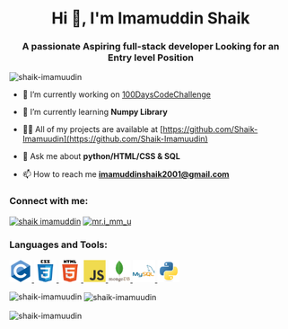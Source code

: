 <h1 align="center">Hi 👋, I'm Imamuddin Shaik</h1>
<h3 align="center">A passionate Aspiring full-stack developer Looking for an Entry level Position</h3>

<p align="left"> <img src="https://komarev.com/ghpvc/?username=shaik-imamuudin&label=Profile%20views&color=0e75b6&style=flat" alt="shaik-imamuudin" /> </p>

- 🔭 I’m currently working on [100DaysCodeChallenge](https://github.com/Shaik-Imamuudin/100DaysCodeChallange)

- 🌱 I’m currently learning **Numpy Library**

- 👨‍💻 All of my projects are available at [https://github.com/Shaik-Imamuudin](https://github.com/Shaik-Imamuudin)

- 💬 Ask me about **python/HTML/CSS & SQL**

- 📫 How to reach me **imamuddinshaik2001@gmail.com**

<h3 align="left">Connect with me:</h3>
<p align="left">
<a href="https://linkedin.com/in/shaik imamuddin" target="blank"><img align="center" src="https://raw.githubusercontent.com/rahuldkjain/github-profile-readme-generator/master/src/images/icons/Social/linked-in-alt.svg" alt="shaik imamuddin" height="30" width="40" /></a>
<a href="https://instagram.com/mr.i_mm_u" target="blank"><img align="center" src="https://raw.githubusercontent.com/rahuldkjain/github-profile-readme-generator/master/src/images/icons/Social/instagram.svg" alt="mr.i_mm_u" height="30" width="40" /></a>
</p>

<h3 align="left">Languages and Tools:</h3>
<p align="left"> <a href="https://www.cprogramming.com/" target="_blank" rel="noreferrer"> <img src="https://raw.githubusercontent.com/devicons/devicon/master/icons/c/c-original.svg" alt="c" width="40" height="40"/> </a> <a href="https://www.w3schools.com/css/" target="_blank" rel="noreferrer"> <img src="https://raw.githubusercontent.com/devicons/devicon/master/icons/css3/css3-original-wordmark.svg" alt="css3" width="40" height="40"/> </a> <a href="https://www.w3.org/html/" target="_blank" rel="noreferrer"> <img src="https://raw.githubusercontent.com/devicons/devicon/master/icons/html5/html5-original-wordmark.svg" alt="html5" width="40" height="40"/> </a> <a href="https://developer.mozilla.org/en-US/docs/Web/JavaScript" target="_blank" rel="noreferrer"> <img src="https://raw.githubusercontent.com/devicons/devicon/master/icons/javascript/javascript-original.svg" alt="javascript" width="40" height="40"/> </a> <a href="https://www.mongodb.com/" target="_blank" rel="noreferrer"> <img src="https://raw.githubusercontent.com/devicons/devicon/master/icons/mongodb/mongodb-original-wordmark.svg" alt="mongodb" width="40" height="40"/> </a> <a href="https://www.mysql.com/" target="_blank" rel="noreferrer"> <img src="https://raw.githubusercontent.com/devicons/devicon/master/icons/mysql/mysql-original-wordmark.svg" alt="mysql" width="40" height="40"/> </a> <a href="https://www.python.org" target="_blank" rel="noreferrer"> <img src="https://raw.githubusercontent.com/devicons/devicon/master/icons/python/python-original.svg" alt="python" width="40" height="40"/> </a> </p>

<p><img align="left" src="https://github-readme-stats.vercel.app/api/top-langs?username=shaik-imamuudin&show_icons=true&locale=en&layout=compact" alt="shaik-imamuudin" /></p>

<p>&nbsp;<img align="center" src="https://github-readme-stats.vercel.app/api?username=shaik-imamuudin&show_icons=true&locale=en" alt="shaik-imamuudin" /></p>

<p><img align="center" src="https://github-readme-streak-stats.herokuapp.com/?user=shaik-imamuudin&" alt="shaik-imamuudin" /></p>

